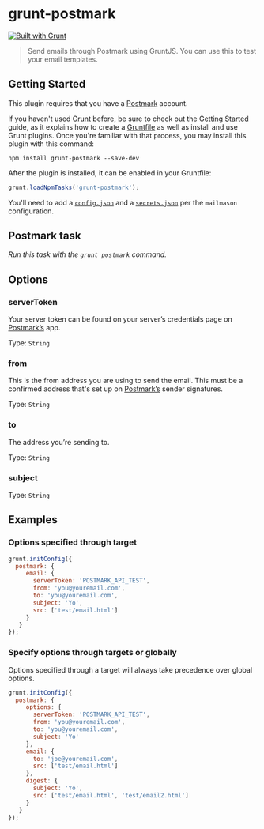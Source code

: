 # grunt-postmark

[![Built with Grunt](https://cdn.gruntjs.com/builtwith.png)](http://gruntjs.com/)

> Send emails through Postmark using GruntJS. You can use this to test your email templates.

## Getting Started

This plugin requires that you have a [Postmark](http://postmarkapp.com) account.

If you haven't used [Grunt](http://gruntjs.com/) before, be sure to check out the [Getting Started](http://gruntjs.com/getting-started) guide, as it explains how to create a [Gruntfile](http://gruntjs.com/sample-gruntfile) as well as install and use Grunt plugins. Once you're familiar with that process, you may install this plugin with this command:

```shell
npm install grunt-postmark --save-dev
```

After the plugin is installed, it can be enabled in your Gruntfile:

```js
grunt.loadNpmTasks('grunt-postmark');
```

You'll need to add a [`config.json`](https://github.com/wildbit/mailmason/wiki/Getting-Started#create-configjson-required) and a [`secrets.json`](https://github.com/wildbit/mailmason/wiki/Getting-Started#create-secretsjson-optional) per the `mailmason` configuration.

## Postmark task
_Run this task with the `grunt postmark` command._

## Options


### serverToken
Your server token can be found on your server’s credentials page on [Postmark’s](http://postmarkapp.com) app.

Type: `String`


### from
This is the from address you are using to send the email. This must be a confirmed address that's set up on [Postmark’s](http://postmarkapp.com) sender signatures.

Type: `String`


### to
The address you’re sending to.

Type: `String`


###  subject

Type: `String`


## Examples

### Options specified through target

```javascript
grunt.initConfig({
  postmark: {
     email: {
       serverToken: 'POSTMARK_API_TEST',
       from: 'you@youremail.com',
       to: 'you@youremail.com',
       subject: 'Yo',
       src: ['test/email.html']
     }
   }
});
```

### Specify options through targets or globally
Options specified through a target will always take precedence over global options.

```javascript
grunt.initConfig({
  postmark: {
     options: {
       serverToken: 'POSTMARK_API_TEST',
       from: 'you@youremail.com',
       to: 'you@youremail.com',
       subject: 'Yo'
     },
     email: {
       to: 'joe@youremail.com',
       src: ['test/email.html']
     },
     digest: {
       subject: 'Yo',
       src: ['test/email.html', 'test/email2.html']
     }
   }
});
```